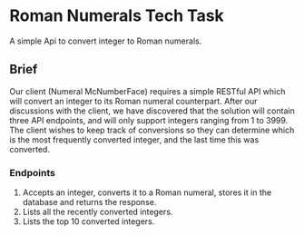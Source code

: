# Roman Numerals Tech Task
A simple Api to convert integer to Roman numerals.

## Brief
Our client (Numeral McNumberFace) requires a simple RESTful API which will convert an integer to its Roman numeral counterpart. After our discussions with the client, we have discovered that the solution will contain three API endpoints, and will only support integers ranging from 1 to 3999. The client wishes to keep track of conversions so they can determine which is the most frequently converted integer, and the last time this was converted.

### Endpoints 
1. Accepts an integer, converts it to a Roman numeral, stores it in the database and returns the response.
2. Lists all the recently converted integers.
3. Lists the top 10 converted integers.

